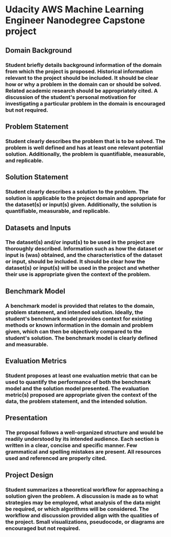 # Udacity AWS Machine Learning Engineer Nanodegree Capstone project

## Domain Background

### Student briefly details background information of the domain from which the project is proposed. Historical information relevant to the project should be included. It should be clear how or why a problem in the domain can or should be solved. Related academic research should be appropriately cited. A discussion of the student's personal motivation for investigating a particular problem in the domain is encouraged but not required.

## Problem Statement

### Student clearly describes the problem that is to be solved. The problem is well defined and has at least one relevant potential solution. Additionally, the problem is quantifiable, measurable, and replicable.

## Solution Statement

### Student clearly describes a solution to the problem. The solution is applicable to the project domain and appropriate for the dataset(s) or input(s) given. Additionally, the solution is quantifiable, measurable, and replicable.

## Datasets and Inputs

### The dataset(s) and/or input(s) to be used in the project are thoroughly described. Information such as how the dataset or input is (was) obtained, and the characteristics of the dataset or input, should be included. It should be clear how the dataset(s) or input(s) will be used in the project and whether their use is appropriate given the context of the problem.

## Benchmark Model

### A benchmark model is provided that relates to the domain, problem statement, and intended solution. Ideally, the student's benchmark model provides context for existing methods or known information in the domain and problem given, which can then be objectively compared to the student's solution. The benchmark model is clearly defined and measurable.

## Evaluation Metrics

### Student proposes at least one evaluation metric that can be used to quantify the performance of both the benchmark model and the solution model presented. The evaluation metric(s) proposed are appropriate given the context of the data, the problem statement, and the intended solution.

## Presentation

### The proposal follows a well-organized structure and would be readily understood by its intended audience. Each section is written in a clear, concise and specific manner. Few grammatical and spelling mistakes are present. All resources used and referenced are properly cited.

## Project Design

### Student summarizes a theoretical workflow for approaching a solution given the problem. A discussion is made as to what strategies may be employed, what analysis of the data might be required, or which algorithms will be considered. The workflow and discussion provided align with the qualities of the project. Small visualizations, pseudocode, or diagrams are encouraged but not required.